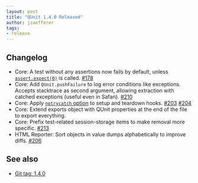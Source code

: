 ```yaml
---
layout: post
title: "QUnit 1.4.0 Released"
author: jzaefferer
tags:
- release
---
```


## Changelog

* Core: A test without any assertions now fails by default, unless [`assert.expect(0)`](https://qunitjs.com/api/assert/expect/) is called. [#178](https://github.com/qunitjs/qunit/issues/178)
* Core: Add `QUnit.pushFailure` to log error conditions like exceptions. Accepts stacktrace as second argument, allowing extraction with catched exceptions (useful even in Safari). [#210](https://github.com/qunitjs/qunit/issues/210)
* Core: Apply [`notrycatch` option](http://localhost:4000/api/config/notrycatch/) to setup and teardown hooks. [#203](https://github.com/qunitjs/qunit/issues/203) [#204](https://github.com/qunitjs/qunit/issues/204)
* Core: Extend exports object with QUnit properties at the end of the file to export everything.
* Core: Prefix test-related session-storage items to make removal more specific. [#213](https://github.com/qunitjs/qunit/issues/213)
* HTML Reporter: Sort objects in value dumps alphabetically to improve diffs. [#206](https://github.com/qunitjs/qunit/issues/206)

## See also

* [Git tag: 1.4.0](https://github.com/qunitjs/qunit/releases/tag/1.4.0)
